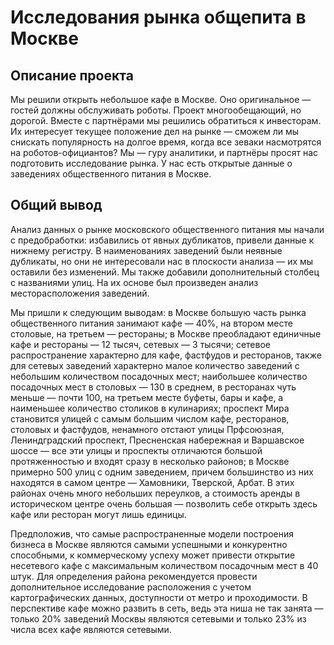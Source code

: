 # Исследования рынка общепита в Москве

## Описание проекта
Мы решили открыть небольшое кафе в Москве. Оно оригинальное — гостей должны обслуживать роботы. Проект многообещающий, но дорогой. Вместе с партнёрами мы решились обратиться к инвесторам. Их интересует текущее положение дел на рынке — сможем ли мы снискать популярность на долгое время, когда все зеваки насмотрятся на роботов-официантов? Мы — гуру аналитики, и партнёры просят нас подготовить исследование рынка. У нас есть открытые данные о заведениях общественного питания в Москве. 


## Общий вывод

Анализ данных о рынке московского общественного питания мы начали с предобработки: избавились от явных дубликатов, привели данные к нижнему регистру. В наименованиях заведений были неявные дубликаты, но они не интересовали нас в плоскости анализа — их мы оставили без изменений. Мы также добавили дополнительный столбец с названиями улиц. На их основе был произведен анализ месторасположения заведений. 

Мы пришли к следующим выводам:
в Москве большую часть рынка общественного питания занимают кафе — 40%, на втором месте столовые, на третьем — рестораны;
в Москве преобладают единичные кафе и рестораны — 12 тысяч, сетевых — 3 тысячи;
сетевое распространение характерно для кафе, фастфудов и ресторанов, также для сетевых заведений характерно малое количество заведений с небольшим количеством посадочных мест;
наибольшее количество посадочных мест в столовых — 130 в среднем, в ресторанах чуть меньше — почти 100, на третьем месте буфеты, бары и кафе, а наименьшее количество столиков в кулинариях;
проспект Мира становится улицей с самым большим числом кафе, ресторанов, столовых и фастфудов, ненамного отстают улицы Прфсоюзная, Лениндградский проспект, Пресненская набережная и Варшавское шоссе — все эти улицы и проспекты отличаются большой протяженностью и входят сразу в несколько районов;
в Москве примерно 500 улиц с одним заведением, причем большинство из них находятся в самом центре — Хамовники, Тверской, Арбат. В этих районах очень много небольших переулков, а стоимость аренды в историческом центре очень большая — позволить себе открыть здесь кафе или ресторан могут лишь единицы.

Предположив, что самые распространенные модели построения бизнеса в Москве являются самыми успешными и конкурентно способными, к коммерческому успеху может привести открытие несетевого кафе с максимальным количеством посадочным мест в 40 штук. Для определения района рекомендуется провести дополнительное исследование расположения с учетом картографических данных, доступности от метро и проходимости. В перспективе кафе можно развить в сеть, ведь эта ниша не так занята — только 20% заведений Москвы являются сетевыми и только 23% из числа всех кафе являются сетевыми.

